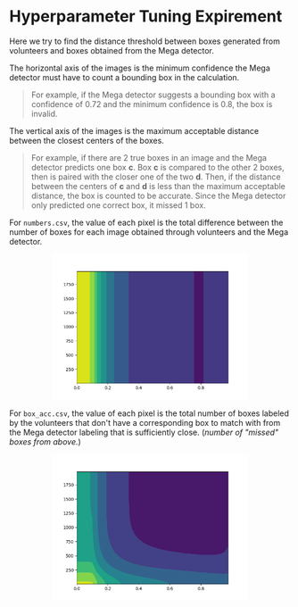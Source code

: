 # Hyperparameter Tuning Expirement

Here we try to find the distance threshold between boxes generated from volunteers and boxes obtained from the Mega detector.

The horizontal axis of the images is the minimum confidence the Mega detector must have to count a bounding box in the calculation. 
> For example, if the Mega detector suggests a bounding box with a confidence of 0.72 and the minimum confidence is 0.8, the box is invalid.

The vertical axis of the images is the maximum acceptable distance between the closest centers of the boxes. 
> For example, if there are 2 true boxes in an image and the Mega detector predicts one box __c__. Box __c__ is compared to the other 2 boxes, then is paired with the closer one of the two __d__. Then, if the distance between the centers of __c__ and __d__ is less than the maximum acceptable distance, the box is counted to be accurate. Since the Mega detector only predicted one correct box, it missed 1 box.

For `numbers.csv`, the value of each pixel is the total difference between the number of boxes for each image obtained through volunteers and the Mega detector.

<p align="center">
<img src="./matches.png" alt="drawing" width="350"/>
</p>

For `box_acc.csv`, the value of each pixel is the total number of boxes labeled by the volunteers that don't have a corresponding box to match with from the Mega detector labeling that is sufficiently close. (_number of "missed" boxes from above._)

<p align="center">
<img src="./box_acc.png" alt="drawing" width="350"/>
</p>
